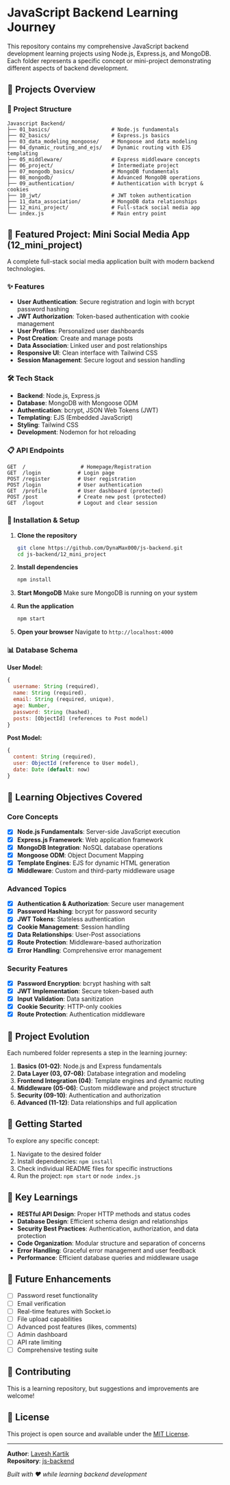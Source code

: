 # JavaScript Backend Learning Journey

This repository contains my comprehensive JavaScript backend development learning projects using Node.js, Express.js, and MongoDB. Each folder represents a specific concept or mini-project demonstrating different aspects of backend development.

## 🚀 Projects Overview

### 📁 Project Structure
```
Javascript Backend/
├── 01_basics/                    # Node.js fundamentals
├── 02_basics/                    # Express.js basics
├── 03_data_modeling_mongoose/    # Mongoose and data modeling
├── 04_dynamic_routing_and_ejs/   # Dynamic routing with EJS templating
├── 05_middleware/                # Express middleware concepts
├── 06_project/                   # Intermediate project
├── 07_mongodb_basics/            # MongoDB fundamentals
├── 08_mongodb/                   # Advanced MongoDB operations
├── 09_authentication/            # Authentication with bcrypt & cookies
├── 10_jwt/                       # JWT token authentication
├── 11_data_association/          # MongoDB data relationships
├── 12_mini_project/              # Full-stack social media app
└── index.js                      # Main entry point
```

## 🌟 Featured Project: Mini Social Media App (12_mini_project)

A complete full-stack social media application built with modern backend technologies.

### ✨ Features
- **User Authentication**: Secure registration and login with bcrypt password hashing
- **JWT Authorization**: Token-based authentication with cookie management
- **User Profiles**: Personalized user dashboards
- **Post Creation**: Create and manage posts
- **Data Association**: Linked user and post relationships
- **Responsive UI**: Clean interface with Tailwind CSS
- **Session Management**: Secure logout and session handling

### 🛠️ Tech Stack
- **Backend**: Node.js, Express.js
- **Database**: MongoDB with Mongoose ODM
- **Authentication**: bcrypt, JSON Web Tokens (JWT)
- **Templating**: EJS (Embedded JavaScript)
- **Styling**: Tailwind CSS
- **Development**: Nodemon for hot reloading

### 📋 API Endpoints
```
GET  /                  # Homepage/Registration
GET  /login            # Login page
POST /register         # User registration
POST /login            # User authentication
GET  /profile          # User dashboard (protected)
POST /post             # Create new post (protected)
GET  /logout           # Logout and clear session
```

### 🔧 Installation & Setup

1. **Clone the repository**
   ```bash
   git clone https://github.com/DynaMax000/js-backend.git
   cd js-backend/12_mini_project
   ```

2. **Install dependencies**
   ```bash
   npm install
   ```

3. **Start MongoDB**
   Make sure MongoDB is running on your system

4. **Run the application**
   ```bash
   npm start
   ```

5. **Open your browser**
   Navigate to `http://localhost:4000`

### 📊 Database Schema

**User Model:**
```javascript
{
  username: String (required),
  name: String (required),
  email: String (required, unique),
  age: Number,
  password: String (hashed),
  posts: [ObjectId] (references to Post model)
}
```

**Post Model:**
```javascript
{
  content: String (required),
  user: ObjectId (reference to User model),
  date: Date (default: now)
}
```

## 🎯 Learning Objectives Covered

### Core Concepts
- [x] **Node.js Fundamentals**: Server-side JavaScript execution
- [x] **Express.js Framework**: Web application framework
- [x] **MongoDB Integration**: NoSQL database operations
- [x] **Mongoose ODM**: Object Document Mapping
- [x] **Template Engines**: EJS for dynamic HTML generation
- [x] **Middleware**: Custom and third-party middleware usage

### Advanced Topics
- [x] **Authentication & Authorization**: Secure user management
- [x] **Password Hashing**: bcrypt for password security
- [x] **JWT Tokens**: Stateless authentication
- [x] **Cookie Management**: Session handling
- [x] **Data Relationships**: User-Post associations
- [x] **Route Protection**: Middleware-based authorization
- [x] **Error Handling**: Comprehensive error management

### Security Features
- [x] **Password Encryption**: bcrypt hashing with salt
- [x] **JWT Implementation**: Secure token-based auth
- [x] **Input Validation**: Data sanitization
- [x] **Cookie Security**: HTTP-only cookies
- [x] **Route Protection**: Authentication middleware

## 🔄 Project Evolution

Each numbered folder represents a step in the learning journey:

1. **Basics (01-02)**: Node.js and Express fundamentals
2. **Data Layer (03, 07-08)**: Database integration and modeling
3. **Frontend Integration (04)**: Template engines and dynamic routing
4. **Middleware (05-06)**: Custom middleware and project structure
5. **Security (09-10)**: Authentication and authorization
6. **Advanced (11-12)**: Data relationships and full application

## 🚀 Getting Started

To explore any specific concept:

1. Navigate to the desired folder
2. Install dependencies: `npm install`
3. Check individual README files for specific instructions
4. Run the project: `npm start` or `node index.js`

## 📝 Key Learnings

- **RESTful API Design**: Proper HTTP methods and status codes
- **Database Design**: Efficient schema design and relationships
- **Security Best Practices**: Authentication, authorization, and data protection
- **Code Organization**: Modular structure and separation of concerns
- **Error Handling**: Graceful error management and user feedback
- **Performance**: Efficient database queries and middleware usage

## 🔮 Future Enhancements

- [ ] Password reset functionality
- [ ] Email verification
- [ ] Real-time features with Socket.io
- [ ] File upload capabilities
- [ ] Advanced post features (likes, comments)
- [ ] Admin dashboard
- [ ] API rate limiting
- [ ] Comprehensive testing suite

## 🤝 Contributing

This is a learning repository, but suggestions and improvements are welcome!

## 📄 License

This project is open source and available under the [MIT License](LICENSE).

---

**Author**: [Lavesh Kartik](https://github.com/DynaMax000)  
**Repository**: [js-backend](https://github.com/DynaMax000/js-backend)

*Built with ❤️ while learning backend development*